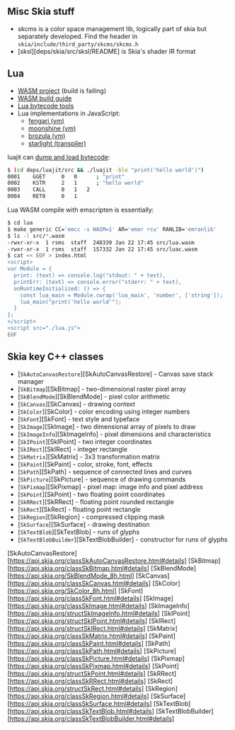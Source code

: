 ## Misc Skia stuff

- skcms is a color space management lib, logically part of skia but separately developed.
  Find the header in `skia/include/third_party/skcms/skcms.h`
- [sksl][deps/skia/src/sksl/README] is Skia's shader IR format

## Lua

- [WASM project](https://github.com/vvanders/wasm_lua) (build is failing)
- [WASM build guide](https://medium.com/@imwithye/port-lua-to-web-environment-using-webassembly-3144a8ac000e)
- [Lua bytecode tools](https://github.com/rochus-keller/LjTools)
- Lua implementations in JavaScript:
  - [fengari (vm)](https://github.com/fengari-lua/fengari)
  - [moonshine (vm)](https://github.com/gamesys/moonshine)
  - [brozula (vm)](https://github.com/creationix/brozula)
  - [starlight (transpiler)](https://github.com/paulcuth/starlight)

luajit can [dump and load bytecode](https://luajit.org/running.html):

```sh
$ (cd deps/luajit/src && ./luajit -ble "print('hello world')")
0001    GGET     0   0      ; "print"
0002    KSTR     2   1      ; "hello world"
0003    CALL     0   1   2
0004    RET0     0   1
```

Lua WASM compile with emscripten is essentially:

```sh
$ cd lua
$ make generic CC='emcc -s WASM=1' AR='emar rcu' RANLIB='emranlib'
$ ls -l src/*.wasm
-rwxr-xr-x  1 rsms  staff  248339 Jan 22 17:45 src/lua.wasm
-rwxr-xr-x  1 rsms  staff  157332 Jan 22 17:45 src/luac.wasm
$ cat << EOF > index.html
<script>
var Module = {
  print: (text) => console.log("stdout: " + text),
  printErr: (text) => console.error("stderr: " + text),
  onRuntimeInitialized: () => {
    const lua_main = Module.cwrap('lua_main', 'number', ['string']);
    lua_main("print('hello world'");
  }
};
</script>
<script src="./lua.js">
EOF
```

## Skia key C++ classes

- [`SkAutoCanvasRestore`][SkAutoCanvasRestore] - Canvas save stack manager
- [`SkBitmap`][SkBitmap] - two-dimensional raster pixel array
- [`SkBlendMode`][SkBlendMode] - pixel color arithmetic
- [`SkCanvas`][SkCanvas] - drawing context
- [`SkColor`][SkColor] - color encoding using integer numbers
- [`SkFont`][SkFont] - text style and typeface
- [`SkImage`][SkImage] - two dimensional array of pixels to draw
- [`SkImageInfo`][SkImageInfo] - pixel dimensions and characteristics
- [`SkIPoint`][SkIPoint] - two integer coordinates
- [`SkIRect`][SkIRect] - integer rectangle
- [`SkMatrix`][SkMatrix] - 3x3 transformation matrix
- [`SkPaint`][SkPaint] - color, stroke, font, effects
- [`SkPath`][SkPath] - sequence of connected lines and curves
- [`SkPicture`][SkPicture] - sequence of drawing commands
- [`SkPixmap`][SkPixmap] - pixel map: image info and pixel address
- [`SkPoint`][SkPoint] - two floating point coordinates
- [`SkRRect`][SkRRect] - floating point rounded rectangle
- [`SkRect`][SkRect] - floating point rectangle
- [`SkRegion`][SkRegion] - compressed clipping mask
- [`SkSurface`][SkSurface] - drawing destination
- [`SkTextBlob`][SkTextBlob] - runs of glyphs
- [`SkTextBlobBuilder`][SkTextBlobBuilder] - constructor for runs of glyphs

<!-- URLs: -->
[SkAutoCanvasRestore][https://api.skia.org/classSkAutoCanvasRestore.html#details]
[SkBitmap][https://api.skia.org/classSkBitmap.html#details]
[SkBlendMode][https://api.skia.org/SkBlendMode_8h.html]
[SkCanvas][https://api.skia.org/classSkCanvas.html#details]
[SkColor][https://api.skia.org/SkColor_8h.html]
[SkFont][https://api.skia.org/classSkFont.html#details]
[SkImage][https://api.skia.org/classSkImage.html#details]
[SkImageInfo][https://api.skia.org/structSkImageInfo.html#details]
[SkIPoint][https://api.skia.org/structSkIPoint.html#details]
[SkIRect][https://api.skia.org/structSkIRect.html#details]
[SkMatrix][https://api.skia.org/classSkMatrix.html#details]
[SkPaint][https://api.skia.org/classSkPaint.html#details]
[SkPath][https://api.skia.org/classSkPath.html#details]
[SkPicture][https://api.skia.org/classSkPicture.html#details]
[SkPixmap][https://api.skia.org/classSkPixmap.html#details]
[SkPoint][https://api.skia.org/structSkPoint.html#details]
[SkRRect][https://api.skia.org/classSkRRect.html#details]
[SkRect][https://api.skia.org/structSkRect.html#details]
[SkRegion][https://api.skia.org/classSkRegion.html#details]
[SkSurface][https://api.skia.org/classSkSurface.html#details]
[SkTextBlob][https://api.skia.org/classSkTextBlob.html#details]
[SkTextBlobBuilder][https://api.skia.org/classSkTextBlobBuilder.html#details]

